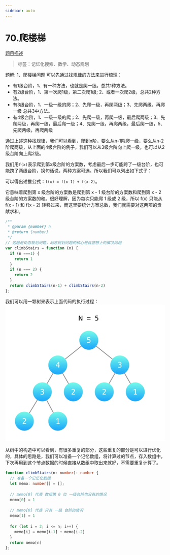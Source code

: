 ```yaml
---
sidebar: auto
---
```


# 70.爬楼梯
[题目描述](https://leetcode-cn.com/problems/climbing-stairs/)

> 标签：记忆化搜索、数学、动态规划

题解:
1、爬楼梯问题 可以先通过找规律的方法来进行梳理：

- 有1级台阶，1、有一种方法，也就是爬一级。总共1种方法。
- 有2级台阶，1、第一次爬1级，第二次爬1级;  2、或者一次爬2级，总共2种方法。
- 有3级台阶，1、一级一级的爬；2、先爬一级，再爬两级；3、先爬两级，再爬一级  总共3中方法。
- 有4级台阶，1、一级一级的爬；2、先爬一级，再爬一级，最后爬两级；3、先爬两级，再爬一级，最后爬一级；4、先爬一级，再爬两级，最后爬一级，5、先爬两级，再爬两级

通过上述这种找规律，我们可以看到，爬到n阶，要么从n-1阶爬一级，要么从n-2阶爬两级，从上面的4级台阶的例子，我们可以从3级台阶向上爬一级，也可以从2级台阶向上爬2级。

我们用`f(x)`表示爬到第x级台阶的方案数，考虑最后一步可能跨了一级台阶，也可能跨了两级台阶，换句话说，两种方案可选。所以我们可以列出如下式子：

可以得出递推公式：`f(x) = f(x-1) + f(x-2)`。


它意味着爬到第 x 级台阶的方案数是爬到第 x - 1 级台阶的方案数和爬到第 x - 2 级台阶的方案数的和。很好理解，因为每次只能爬 1 级或 2 级，所以 f(x) 只能从 f(x - 1) 和 f(x - 2) 转移过来，而这里要统计方案总数，我们就需要对这两项的贡献求和。
```js
/**
 * @param {number} n
 * @return {number}
 */
// 这题是动态规划问题，动态规划问题的核心是自底想上的解决问题
var climbStairs = function (n) {
  if (n ===1) {
    return 1
  }
  if (n === 2) {
    return 2
  }
  return climbStairs(n-1) + climbStairs(n-2)
};
```

我们可以用一颗树来表示上面代码的执行过程：
![递归树](../../images/leetcode/70/01.png)

从树中的构造中可以看到，有很多重复的部分，这些重复的部分是可以进行优化的，具体的思路是，我们可以准备一个记忆数组，将计算过的节点，存入数组中，下次再用到这个节点数据的时候直接从数组中取出来就好，不需要重复计算了。

```ts
function climbStairs(n: number): number {
  // 准备一个记忆化数组
  let memo: number[] = [];
  
  // memo[0] 代表 数组第 0 位 一级台阶也没有的情况
  memo[0] = 1
  
  // memo[0] 代表 只有 一级 台阶的情况
  memo[1] = 1

  for (let i = 2; i <= n; i++) {
    memo[i] = memo[i-1] + memo[i-2]
  }
  return memo[n]
};
```